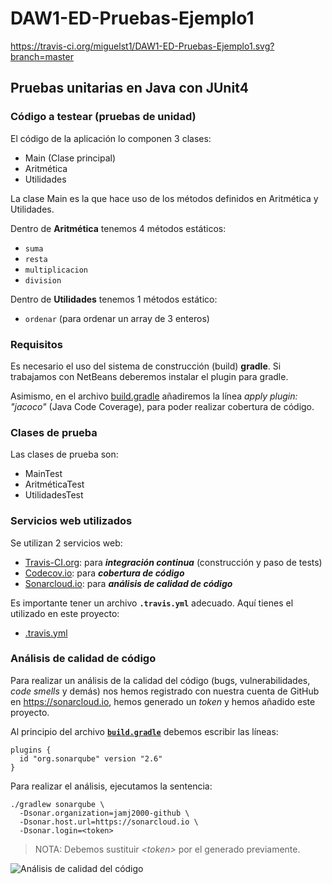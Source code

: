 # DAW1-ED-Pruebas-Ejemplo1

https://travis-ci.org/miguelst1/DAW1-ED-Pruebas-Ejemplo1.svg?branch=master

## Pruebas unitarias en **Java** con **JUnit4** 

### Código a testear (pruebas de unidad)

El código de la aplicación lo componen 3 clases:

- Main  (Clase principal)
- Aritmética
- Utilidades

La clase Main es la que hace uso de los métodos definidos en Aritmética y Utilidades.

Dentro de **Aritmética** tenemos 4 métodos estáticos:
- `suma`
- `resta`
- `multiplicacion`
- `division`
 
Dentro de **Utilidades** tenemos 1 métodos estático:
- `ordenar`  (para ordenar un array de 3 enteros)


### Requisitos

Es necesario el uso del sistema de construcción (build) **gradle**. Si trabajamos con NetBeans deberemos instalar el plugin para gradle. 

Asimismo, en el archivo [build.gradle](build.gradle) añadiremos la línea *apply plugin: "jacoco"* (Java Code Coverage), para poder realizar cobertura de código.


### Clases de prueba

Las clases de prueba son:

- MainTest
- AritméticaTest
- UtilidadesTest


### Servicios web utilizados

Se utilizan 2 servicios web:

- [Travis-CI.org](https://travis-ci.org/jamj2000/DAW1-ED-Pruebas-Ejemplo1): para ***integración continua*** (construcción y paso de tests)
- [Codecov.io](https://codecov.io/gh/jamj2000/DAW1-ED-Pruebas-Ejemplo1): para ***cobertura de código***
- [Sonarcloud.io](https://sonarcloud.io/organizations/jamj2000-github/projects): para ***análisis de calidad de código***

Es importante tener un archivo **`.travis.yml`** adecuado. Aquí tienes el utilizado en este proyecto:

- [.travis.yml](.travis.yml)

### Análisis de calidad de código

Para realizar un análisis de la calidad del código (bugs, vulnerabilidades, *code smells* y demás) nos hemos registrado con nuestra cuenta de GitHub en https://sonarcloud.io, hemos generado un *token* y hemos añadido este proyecto. 

Al principio del archivo [**`build.gradle`**](build.gradle) debemos escribir las líneas:

```
plugins {
  id "org.sonarqube" version "2.6"
}
```
Para realizar el análisis, ejecutamos la sentencia:

```
./gradlew sonarqube \
  -Dsonar.organization=jamj2000-github \
  -Dsonar.host.url=https://sonarcloud.io \
  -Dsonar.login=<token>
```
> NOTA: Debemos sustituir *\<token\>* por el generado previamente.

![Análisis de calidad del código](img/sonarqube-sonarcloud.png)







